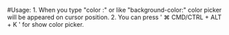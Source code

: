 #Usage:
    1. When you type "color :" or like "background-color:" color picker will be appeared on cursor position.
    2. You can press ' ⌘ CMD/CTRL + ALT + K ' for show color picker.
